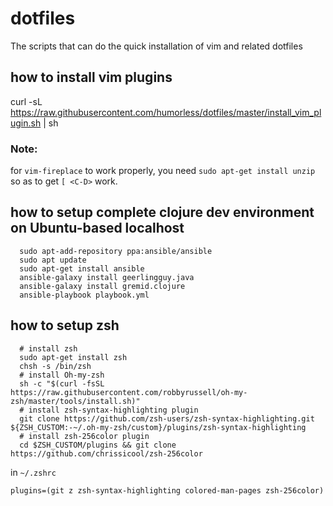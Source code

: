 # dotfiles
The scripts that can do the quick installation of vim and related dotfiles

## how to install vim plugins
curl -sL https://raw.githubusercontent.com/humorless/dotfiles/master/install_vim_plugin.sh | sh

### Note:
for `vim-fireplace` to work properly, you need `sudo apt-get install unzip` so as to get `[ <C-D>` work.

## how to setup complete clojure dev environment on Ubuntu-based localhost
```
  sudo apt-add-repository ppa:ansible/ansible
  sudo apt update
  sudo apt-get install ansible
  ansible-galaxy install geerlingguy.java
  ansible-galaxy install gremid.clojure
  ansible-playbook playbook.yml
```
## how to setup zsh
```
  # install zsh
  sudo apt-get install zsh
  chsh -s /bin/zsh
  # install Oh-my-zsh
  sh -c "$(curl -fsSL https://raw.githubusercontent.com/robbyrussell/oh-my-zsh/master/tools/install.sh)"
  # install zsh-syntax-highlighting plugin
  git clone https://github.com/zsh-users/zsh-syntax-highlighting.git ${ZSH_CUSTOM:-~/.oh-my-zsh/custom}/plugins/zsh-syntax-highlighting
  # install zsh-256color plugin
  cd $ZSH_CUSTOM/plugins && git clone https://github.com/chrissicool/zsh-256color 
```

in `~/.zshrc`

```
plugins=(git z zsh-syntax-highlighting colored-man-pages zsh-256color)
```
